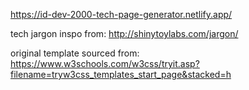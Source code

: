 https://id-dev-2000-tech-page-generator.netlify.app/

tech jargon inspo from: http://shinytoylabs.com/jargon/

original template sourced from: https://www.w3schools.com/w3css/tryit.asp?filename=tryw3css_templates_start_page&stacked=h
